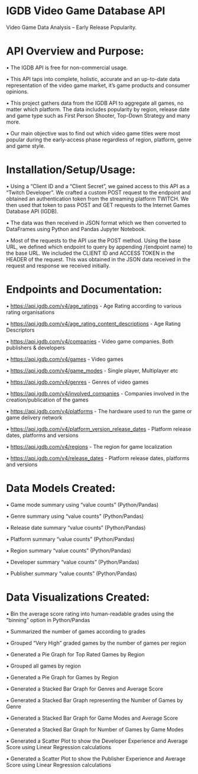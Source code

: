 # IGDB Video Game Database API
Video Game Data Analysis – Early Release Popularity.
# API Overview and Purpose:
•	The IGDB API is free for non-commercial usage.

•	This API taps into complete, holistic, accurate and an up-to-date data representation of the video game market, it’s game products and consumer opinions.

•	This project gathers data from the IGDB API to aggregate all games, no matter which platform.   The data includes popularity by region, release date and game type such as First Person Shooter, Top-Down Strategy and many more.

•	Our main objective was to find out which video game titles were most popular during the early-access phase regardless of region, platform, genre and game style.


# Installation/Setup/Usage:

•	Using a “Client ID and a “Client Secret”, we gained access to this API as a “Twitch Developer”. We crafted a custom POST request to the endpoint and obtained an authentication token from the streaming platform TWITCH.  We then used that token to pass POST and GET requests to the Internet Games Database API (IGDB).

•	The data was then received in JSON format which we then converted to DataFrames using Python and Pandas Jupyter Notebook.

•	Most of the requests to the API use the POST method.  Using the base URL, we defined which endpoint to query by appending /{endpoint name} to the base URL.  We included the CLIENT ID and ACCESS TOKEN in the HEADER of the request.  This was obtained in the JSON data received in the request and response we received initially.


# Endpoints and Documentation:

•	https://api.igdb.com/v4/age_ratings - Age Rating according to various rating organisations

•	https://api.igdb.com/v4/age_rating_content_descriptions - Age Rating Descriptors

•	https://api.igdb.com/v4/companies - Video game companies. Both publishers & developers

•	https://api.igdb.com/v4/games - Video games

•	https://api.igdb.com/v4/game_modes - Single player, Multiplayer etc

•	https://api.igdb.com/v4/genres - Genres of video games

•	https://api.igdb.com/v4/involved_companies - Companies involved in the creation/publication of the games

•	https://api.igdb.com/v4/platforms - The hardware used to run the game or game delivery network

•	https://api.igdb.com/v4/platform_version_release_dates - Platform release dates, platforms and versions

•	https://api.igdb.com/v4/regions - The region for game localization

•	https://api.igdb.com/v4/release_dates - Platform release dates, platforms and versions


# Data Models Created:

•	Game mode summary using “value counts” (Python/Pandas)

•	Genre summary using “value counts” (Python/Pandas)

•	Release date summary “value counts” (Python/Pandas)

•	Platform summary “value counts” (Python/Pandas)

•	Region summary “value counts” (Python/Pandas)

•	Developer summary “value counts” (Python/Pandas)

•	Publisher summary “value counts” (Python/Pandas)


# Data Visualizations Created:

•	Bin the average score rating into human-readable grades using the “binning” option in Python/Pandas

•	Summarized the number of games according to grades

•	Grouped “Very High” graded games by the number of games per region

•	Generated a Pie Graph for Top Rated Games by Region

•	Grouped all games by region

•	Generated a Pie Graph for Games by Region

•	Generated a Stacked Bar Graph for Genres and Average Score

•	Generated a Stacked Bar Graph representing the Number of Games by Genre

•	Generated a Stacked Bar Graph for Game Modes and Average Score

•	Generated a Stacked Bar Graph for Number of Games by Game Modes

•	Generated a Scatter Plot to show the Developer Experience and Average Score using Linear Regression calculations

•	Generated a Scatter Plot to show the Publisher Experience and Average Score using Linear Regression calculations
